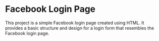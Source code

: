 <h1>Facebook Login Page</h1>
<p></p>This project is a simple Facebook login page created using HTML. It provides a basic structure and design for a login form that resembles the Facebook login page.
